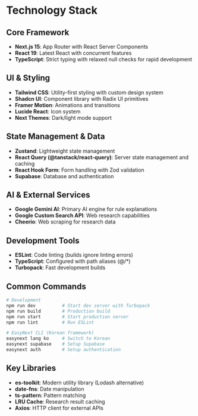 # Technology Stack

## Core Framework
- **Next.js 15**: App Router with React Server Components
- **React 19**: Latest React with concurrent features
- **TypeScript**: Strict typing with relaxed null checks for rapid development

## UI & Styling
- **Tailwind CSS**: Utility-first styling with custom design system
- **Shadcn UI**: Component library with Radix UI primitives
- **Framer Motion**: Animations and transitions
- **Lucide React**: Icon system
- **Next Themes**: Dark/light mode support

## State Management & Data
- **Zustand**: Lightweight state management
- **React Query (@tanstack/react-query)**: Server state management and caching
- **React Hook Form**: Form handling with Zod validation
- **Supabase**: Database and authentication

## AI & External Services
- **Google Gemini AI**: Primary AI engine for rule explanations
- **Google Custom Search API**: Web research capabilities
- **Cheerio**: Web scraping for research data

## Development Tools
- **ESLint**: Code linting (builds ignore linting errors)
- **TypeScript**: Configured with path aliases (@/*)
- **Turbopack**: Fast development builds

## Common Commands
```bash
# Development
npm run dev          # Start dev server with Turbopack
npm run build        # Production build
npm run start        # Start production server
npm run lint         # Run ESLint

# EasyNext CLI (Korean framework)
easynext lang ko     # Switch to Korean
easynext supabase    # Setup Supabase
easynext auth        # Setup authentication
```

## Key Libraries
- **es-toolkit**: Modern utility library (Lodash alternative)
- **date-fns**: Date manipulation
- **ts-pattern**: Pattern matching
- **LRU Cache**: Research result caching
- **Axios**: HTTP client for external APIs